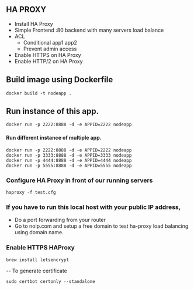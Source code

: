 ## HA PROXY

- Install HA Proxy
- Simple Frontend :80 backend with many servers load balance
- ACL
    - Conditional app1 app2
    - Prevent admin access
- Enable HTTPS on HA Proxy
- Enable HTTP/2 on HA Proxy 

## Build image using Dockerfile
```
docker build -t nodeapp .
```

## Run instance of this app.

```
docker run -p 2222:8888 -d -e APPID=2222 nodeapp
```

#### Run different instance of multiple app.

```
docker run -p 2222:8888 -d -e APPID=2222 nodeapp
docker run -p 3333:8888 -d -e APPID=3333 nodeapp
docker run -p 4444:8888 -d -e APPID=4444 nodeapp
docker run -p 5555:8888 -d -e APPID=5555 nodeapp
```

### Configure HA Proxy in front of our running servers

```
haproxy -f test.cfg
```

### If you have to run this local host with your public IP address,

- Do a port forwarding from your router
- Go to noip.com and setup a free domain to test ha-proxy load balancing using domain name.

### Enable HTTPS HAProxy

```
brew install letsencrypt
``` 

-- To generate certificate

```
sudo certbot certonly --standalone
```